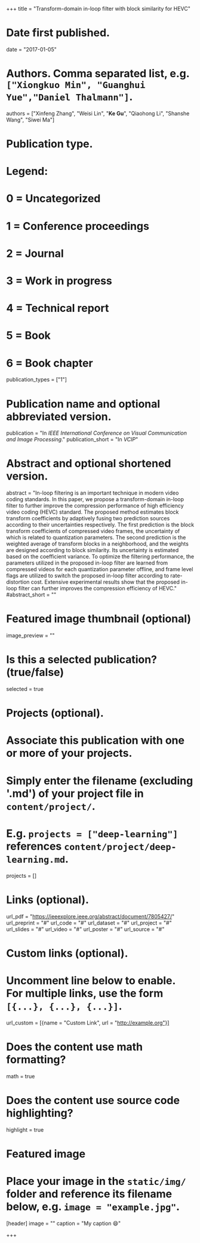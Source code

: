 +++
title = "Transform-domain in-loop filter with block similarity for HEVC"

# Date first published.
date = "2017-01-05"

# Authors. Comma separated list, e.g. `["Xiongkuo Min", "Guanghui Yue","Daniel Thalmann"]`.
authors = ["Xinfeng Zhang", "Weisi Lin", "**Ke Gu**", "Qiaohong Li", "Shanshe Wang", "Siwei Ma"]
# Publication type.
# Legend:
# 0 = Uncategorized
# 1 = Conference proceedings
# 2 = Journal
# 3 = Work in progress
# 4 = Technical report
# 5 = Book
# 6 = Book chapter
publication_types = ["1"]

# Publication name and optional abbreviated version.
publication = "In *IEEE International Conference on Visual Communication and Image Processing*."
publication_short = "In *VCIP*"

# Abstract and optional shortened version.
abstract = "In-loop filtering is an important technique in modern video coding standards. In this paper, we propose a transform-domain in-loop filter to further improve the compression performance of high efficiency video coding (HEVC) standard. The proposed method estimates block transform coefficients by adaptively fusing two prediction sources according to their uncertainties respectively. The first prediction is the block transform coefficients of compressed video frames, the uncertainty of which is related to quantization parameters. The second prediction is the weighted average of transform blocks in a neighborhood, and the weights are designed according to block similarity. Its uncertainty is estimated based on the coefficient variance. To optimize the filtering performance, the parameters utilized in the proposed in-loop filter are learned from compressed videos for each quantization parameter offline, and frame level flags are utilized to switch the proposed in-loop filter according to rate-distortion cost. Extensive experimental results show that the proposed in-loop filter can further improves the compression efficiency of HEVC."
#abstract_short = ""

# Featured image thumbnail (optional)
image_preview = ""

# Is this a selected publication? (true/false)
selected = true

# Projects (optional).
#   Associate this publication with one or more of your projects.
#   Simply enter the filename (excluding '.md') of your project file in `content/project/`.
#   E.g. `projects = ["deep-learning"]` references `content/project/deep-learning.md`.
projects = []

# Links (optional).
url_pdf = "https://ieeexplore.ieee.org/abstract/document/7805427/"
url_preprint = "#"
url_code = "#"
url_dataset = "#"
url_project = "#"
url_slides = "#"
url_video = "#"
url_poster = "#"
url_source = "#"

# Custom links (optional).
#   Uncomment line below to enable. For multiple links, use the form `[{...}, {...}, {...}]`.
 url_custom = [{name = "Custom Link", url = "http://example.org"}]

# Does the content use math formatting?
math = true

# Does the content use source code highlighting?
highlight = true

# Featured image
# Place your image in the `static/img/` folder and reference its filename below, e.g. `image = "example.jpg"`.
[header]
image = ""
caption = "My caption 😄"

+++
